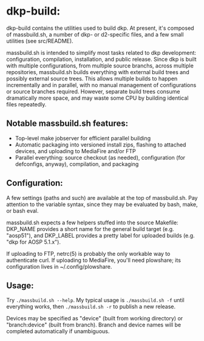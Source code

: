 dkp-build:
==========

dkp-build contains the utilities used to build dkp.  At present, it's composed of massbuild.sh, a number of dkp- or d2-specific files, and a few small utilities (see src/README).

massbuild.sh is intended to simplify most tasks related to dkp development: configuration, compilation, installation, and public release.  Since dkp is built with multiple configurations, from multiple source branchs, across multiple repositories, massbuild.sh builds everything with external build trees and possibly external source trees.  This allows multiple builds to happen incrementally and in parallel, with no manual management of configurations or source branches required.  However, separate build trees consume dramatically more space, and may waste some CPU by building identical files repeatedly.

Notable massbuild.sh features:
-----------------

- Top-level make jobserver for efficient parallel building
- Automatic packaging into versioned install zips, flashing to attached devices, and uploading to MediaFire and/or FTP
- Parallel everything: source checkout (as needed), configuration (for defconfigs, anyway), compilation, and packaging

Configuration:
--------------

A few settings (paths and such) are available at the top of massbuild.sh.  Pay attention to the variable syntax, since they may be evaluated by bash, make, or bash eval.

massbuild.sh expects a few helpers stuffed into the source Makefile: DKP\_NAME provides a short name for the general build target (e.g. "aosp51"), and DKP\_LABEL provides a pretty label for uploaded builds (e.g. "dkp for AOSP 5.1.x").

If uploading to FTP, netrc(5) is probably the only workable way to authenticate curl.  If uploading to MediaFire, you'll need plowshare; its configuration lives in ~/.config/plowshare.

Usage:
------

Try ```./massbuild.sh --help```.  My typical usage is ```./massbuild.sh -f``` until everything works, then ```./massbuild.sh -r``` to publish a new release.

Devices may be specified as "device" (built from working directory) or "branch:device" (built from branch).  Branch and device names will be completed automatically if unambiguous.
